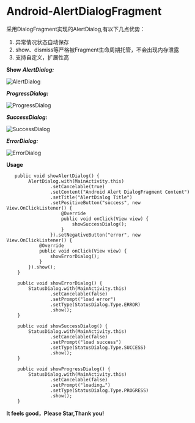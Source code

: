 # Android-AlertDialogFragment

采用DialogFragment实现的AlertDialog,有以下几点优势：
1. 异常情况状态自动保存
2. show、dismiss等严格被Fragment生命周期托管，不会出现内存泄露
3. 支持自定义，扩展性高

**Show**
***AlertDialog:***

![AlertDialog](https://github.com/lvTravler/Android-AlertDialogFragment/blob/master/app/image/AlertDialog.png)

***ProgressDialog:***

![ProgressDialog](https://github.com/lvTravler/Android-AlertDialogFragment/blob/master/app/image/ProgressDialog.png)

***SuccessDialog:***

![SuccessDialog](https://github.com/lvTravler/Android-AlertDialogFragment/blob/master/app/image/SuccessDialog.png)

***ErrorDialog:***

![ErrorDialog](https://github.com/lvTravler/Android-AlertDialogFragment/blob/master/app/image/ErrorDialog.png)

**Usage**
```
   public void showAlertDialog() {
        AlertDialog.with(MainActivity.this)
                .setCancelable(true)
                .setContent("Android Alert DialogFragment Content")
                .setTitle("AlertDialog Title")
                .setPositiveButton("success", new View.OnClickListener() {
                    @Override
                    public void onClick(View view) {
                        showSuccessDialog();
                    }
                }).setNegativeButton("error", new View.OnClickListener() {
            @Override
            public void onClick(View view) {
                showErrorDialog();
            }
        }).show();
    }

    public void showErrorDialog() {
        StatusDialog.with(MainActivity.this)
                .setCancelable(false)
                .setPrompt("load error")
                .setType(StatusDialog.Type.ERROR)
                .show();
    }

    public void showSuccessDialog() {
        StatusDialog.with(MainActivity.this)
                .setCancelable(false)
                .setPrompt("load success")
                .setType(StatusDialog.Type.SUCCESS)
                .show();
    }

    public void showProgressDialog() {
        StatusDialog.with(MainActivity.this)
                .setCancelable(false)
                .setPrompt("loading…")
                .setType(StatusDialog.Type.PROGRESS)
                .show();
    }
```

**It feels good，Please Star,Thank you!**
